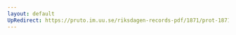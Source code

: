 ```yaml
---
layout: default
UpRedirect: https://pruto.im.uu.se/riksdagen-records-pdf/1871/prot-1871-urtima-fk--1002/prot-1871-urtima-fk--1002_022.pdf
---
```

